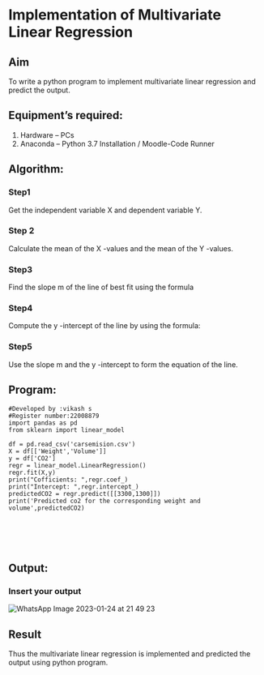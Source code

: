 # Implementation of Multivariate Linear Regression
## Aim
To write a python program to implement multivariate linear regression and predict the output.
## Equipment’s required:
1.	Hardware – PCs
2.	Anaconda – Python 3.7 Installation / Moodle-Code Runner
## Algorithm:
### Step1
Get the independent variable X and dependent variable Y.

### Step 2
Calculate the mean of the X -values and the mean of the Y -values.
### Step3
Find the slope m of the line of best fit using the formula

### Step4
Compute the y -intercept of the line by using the formula:

### Step5
Use the slope m and the y -intercept to form the equation of the line.

## Program:
```
#Developed by :vikash s
#Register number:22008879
import pandas as pd
from sklearn import linear_model

df = pd.read_csv('carsemision.csv')
X = df[['Weight','Volume']]
y = df['CO2']
regr = linear_model.LinearRegression()
regr.fit(X,y)
print("Cofficients: ",regr.coef_)
print("Intercept: ",regr.intercept_)
predictedCO2 = regr.predict([[3300,1300]])
print('Predicted co2 for the corresponding weight and volume',predictedCO2)






```
## Output:

### Insert your output
![WhatsApp Image 2023-01-24 at 21 49 23](https://user-images.githubusercontent.com/119433834/214365262-3e8bc0fe-e843-4c88-b63d-52f2bc6e6be0.jpg)


## Result
Thus the multivariate linear regression is implemented and predicted the output using python program.
